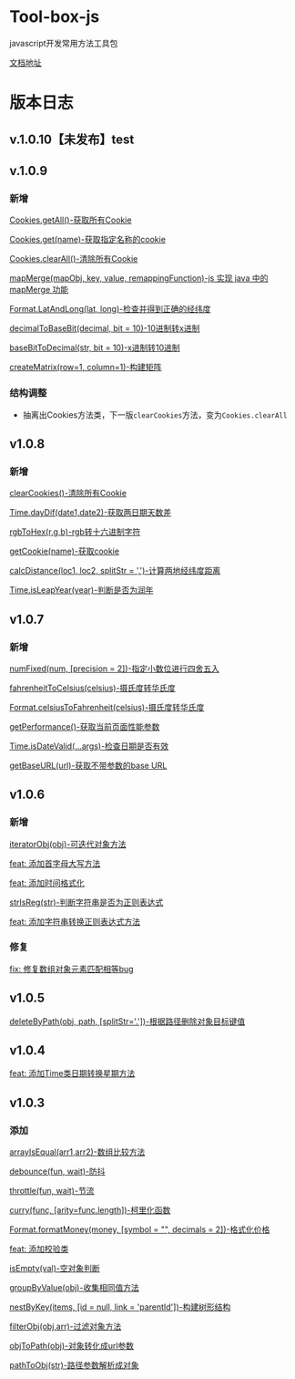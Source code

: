 # Tool-box-js

javascript开发常用方法工具包

[文档地址](https://lao-jiawei.github.io/docs/docs/jvtools/%E7%AE%80%E4%BB%8B)

# 版本日志

## v.1.0.10【未发布】test

## v.1.0.9

### 新增

[Cookies.getAll()-获取所有Cookie](https://lao-jiawei.github.io/docs/docs/jvtools/Cookies/clearAll)

[Cookies.get(name)-获取指定名称的cookie](https://lao-jiawei.github.io/docs/docs/jvtools/Cookies/get)

[Cookies.clearAll()-清除所有Cookie](https://lao-jiawei.github.io/docs/docs/jvtools/Cookies/clearAll)

[mapMerge(mapObj, key, value, remappingFunction)-js 实现 java 中的 mapMerge 功能]()

[Format.LatAndLong(lat, long)-检查并得到正确的经纬度](https://lao-jiawei.github.io/docs/docs/jvtools/Format/LatAndLong)

[decimalToBaseBit(decimal, bit = 10)-10进制转x进制](https://lao-jiawei.github.io/docs/docs/jvtools/decimalToBaseBit)

[baseBitToDecimal(str, bit = 10)-x进制转10进制](https://lao-jiawei.github.io/docs/docs/jvtools/baseBitToDecimal)

[createMatrix(row=1, column=1)-构建矩阵]()

### 结构调整

* 抽离出Cookies方法类，下一版`clearCookies`方法，变为`Cookies.clearAll`

## v1.0.8

### 新增

[clearCookies()-清除所有Cookie](https://lao-jiawei.github.io/docs/docs/jvtools/clearCookies)

[Time.dayDif(date1,date2)-获取两日期天数差](https://lao-jiawei.github.io/docs/docs/jvtools/Time/dayDif)

[rgbToHex(r,g,b)-rgb转十六进制字符](https://lao-jiawei.github.io/docs/docs/jvtools/rgbToHex)

[getCookie(name)-获取cookie](https://lao-jiawei.github.io/docs/docs/jvtools/getCookie)

[calcDistance(loc1, loc2, splitStr = ',')-计算两地经纬度距离](https://lao-jiawei.github.io/docs/docs/jvtools/calcDistance)

[Time.isLeapYear(year)-判断是否为润年]()

## v1.0.7

### 新增

[numFixed(num, [precision = 2])-指定小数位进行四舍五入](https://lao-jiawei.github.io/docs/docs/jvtools/numFixed)

[fahrenheitToCelsius(celsius)-摄氏度转华氏度](https://lao-jiawei.github.io/docs/docs/jvtools/Format/fahrenheitToCelsius)

[Format.celsiusToFahrenheit(celsius)-摄氏度转华氏度](https://lao-jiawei.github.io/docs/docs/jvtools/Format/celsiusToFahrenheit)

[getPerformance()-获取当前页面性能参数](https://lao-jiawei.github.io/docs/docs/jvtools/getPerformance)

[Time.isDateValid(...args)-检查日期是否有效](https://lao-jiawei.github.io/docs/docs/jvtools/Time/isDateValid)

[getBaseURL(url)-获取不带参数的base URL](https://lao-jiawei.github.io/docs/docs/jvtools/URL/getBaseURL)

## v1.0.6

### 新增

[iteratorObj(obj)-可迭代对象方法](https://lao-jiawei.github.io/docs/docs/jvtools/iteratorObj)

[feat: 添加首字母大写方法](https://github.com/lao-jiawei/toolBox-js/commit/0287f3de219187ec869453453fa329a8b683bb5b)

[feat: 添加时间格式化](https://github.com/lao-jiawei/toolBox-js/commit/69b399c6a317637d52d82c80c98e1f35fb0fdaf1)

[strIsReg(str)-判断字符串是否为正则表达式](https://lao-jiawei.github.io/docs/docs/jvtools/strIsReg)

[feat: 添加字符串转换正则表达式方法](https://github.com/lao-jiawei/toolBox-js/commit/7fd18673cc9cc12f943d65336bfcd7a0ea61060c)

### 修复

[fix: 修复数组对象元素匹配相等bug](https://github.com/lao-jiawei/toolBox-js/commit/8e843e61545c728b5f4c9324e4684f1bf1346720)

## v1.0.5

[deleteByPath(obj, path, [splitStr='.'])-根据路径删除对象目标键值](https://lao-jiawei.github.io/docs/docs/jvtools/deleteByPath)

## v1.0.4

[feat: 添加Time类日期转换星期方法](https://github.com/lao-jiawei/toolBox-js/commit/e76d2a4b5bf7ececbf352e4a860a15d7670d5968)

## v1.0.3

### 添加

[arrayIsEqual(arr1,arr2)-数组比较方法](https://lao-jiawei.github.io/docs/docs/jvtools/arrayIsEqual)

[debounce(fun, wait)-防抖](https://lao-jiawei.github.io/docs/docs/jvtools/debounce)

[throttle(fun, wait)-节流](https://lao-jiawei.github.io/docs/docs/jvtools/throttle)

[curry(func, [arity=func.length])-柯里化函数](https://lao-jiawei.github.io/docs/docs/jvtools/curry)

[Format.formatMoney(money, [symbol = "", decimals = 2])-格式化价格](https://lao-jiawei.github.io/docs/docs/jvtools/Format/formatMoney)

[feat: 添加校验类](https://github.com/lao-jiawei/toolBox-js/commit/6ded90eb5d8dad99cea02033fe0d919c3d80c0e4)

[isEmpty(val)-空对象判断](https://lao-jiawei.github.io/docs/docs/jvtools/isEmpty)

[groupByValue(obj)-收集相同值方法](https://lao-jiawei.github.io/docs/docs/jvtools/groupByValue)

[nestByKey(items, [id = null, link = 'parentId'])-构建树形结构](https://lao-jiawei.github.io/docs/docs/jvtools/nestByKey)

[filterObj(obj,arr)-过滤对象方法](https://lao-jiawei.github.io/docs/docs/jvtools/filterObj)

[objToPath(obj)-对象转化成url参数](https://lao-jiawei.github.io/docs/docs/jvtools/URL/objToPath)

[pathToObj(str)-路径参数解析成对象](https://lao-jiawei.github.io/docs/docs/jvtools/URL/pathToObj)
